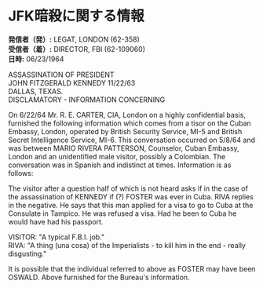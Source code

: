 # JFK暗殺に関する情報

**発信者（発）:** LEGAT, LONDON (62-358)  
**受信者（着）:** DIRECTOR, FBI (62-109060)  
**日時:** 06/23/1964  

ASSASSINATION OF PRESIDENT  
JOHN FITZGERALD KENNEDY 11/22/63  
DALLAS, TEXAS.  
DISCLAMATORY - INFORMATION CONCERNING  

On 6/22/64 Mr. R. E. CARTER, CIA, London on a highly confidential basis, furnished the following information which comes from a tisor on the Cuban Embassy, London, operated by British Security Service, MI-5 and British Secret Intelligence Service, MI-6. This conversation occurred on 5/8/64 and was between MARIO RIVERA PATTERSON, Counselor, Cuban Embassy, London and an unidentified male visitor, possibly a Colombian. The conversation was in Spanish and indistinct at times. Information is as follows:

The visitor after a question half of which is not heard asks if in the case of the assassination of KENNEDY if (?) FOSTER was ever in Cuba. RIVA replies in the negative. He says that this man applied for a visa to go to Cuba at the Consulate in Tampico. He was refused a visa. Had he been to Cuba he would have had his passport.

VISITOR: "A typical F.B.I. job."  
RIVA: "A thing (una cosa) of the Imperialists - to kill him in the end - really disgusting."

It is possible that the individual referred to above as FOSTER may have been OSWALD. Above furnished for the Bureau's information.